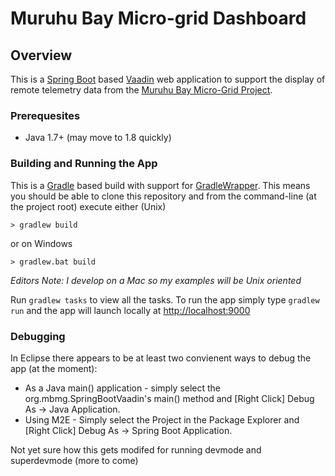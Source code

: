 # Muruhu Bay Micro-grid Dashboard

## Overview

This is a [Spring Boot](http://projects.spring.io/spring-boot/) based  [Vaadin](https://vaadin.com/home) web application to support the display of remote telemetry data from the [Muruhu Bay Micro-Grid Project](https://www.facebook.com/MuhuruBayCommunityMicrogrid).

### Prerequesites

 * Java 1.7+ (may move to 1.8 quickly)
 
### Building and Running the App
This is a [Gradle](http://www.gradle.org) based build with support for [GradleWrapper](http://www.gradle.org/docs/current/userguide/gradle_wrapper.html). This means you should be able to clone this repository and from the command-line (at the project root) execute either (Unix)

	> gradlew build
or on Windows

	> gradlew.bat build
	
*Editors Note: I develop on a Mac so my examples will be Unix oriented*

Run `gradlew tasks` to view all the tasks.  To run the app simply type `gradlew run` and the app will launch locally at <http://localhost:9000>  

### Debugging
In Eclipse there appears to be at least two convienent ways to debug the app (at the moment):

* As a Java main() application - simply select the org.mbmg.SpringBootVaadin's main() method and [Right Click] Debug As -> Java Application.
* Using M2E - Simply select the Project in the Package Explorer and [Right Click] Debug As -> Spring Boot Application.

Not yet sure how this gets modifed for running devmode and superdevmode (more to come)

